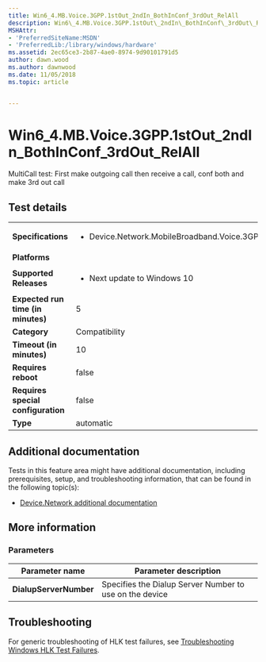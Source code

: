 ```yaml
---
title: Win6_4.MB.Voice.3GPP.1stOut_2ndIn_BothInConf_3rdOut_RelAll
description: Win6\_4.MB.Voice.3GPP.1stOut\_2ndIn\_BothInConf\_3rdOut\_RelAll
MSHAttr:
- 'PreferredSiteName:MSDN'
- 'PreferredLib:/library/windows/hardware'
ms.assetid: 2ec65ce3-2b87-4ae0-8974-9d90101791d5
author: dawn.wood
ms.author: dawnwood
ms.date: 11/05/2018
ms.topic: article


---
```


# Win6_4.MB.Voice.3GPP.1stOut_2ndIn_BothInConf_3rdOut_RelAll


MultiCall test: First make outgoing call then receive a call, conf both and make 3rd out call

## Test details

|||
|---|---|
| **Specifications**  | <ul><li>Device.Network.MobileBroadband.Voice.3GPP.Discretional</li></ul> |  
| **Platforms**   | <ul></ul> |
| **Supported Releases** | <ul><li>Next update to Windows 10</li></ul> |
|**Expected run time (in minutes)**| 5 |
|**Category**| Compatibility |
|**Timeout (in minutes)**| 10 |
|**Requires reboot**| false |
|**Requires special configuration**| false |
|**Type**| automatic |



## <span id="Additional_documentation"></span><span id="additional_documentation"></span><span id="ADDITIONAL_DOCUMENTATION"></span>Additional documentation


Tests in this feature area might have additional documentation, including prerequisites, setup, and troubleshooting information, that can be found in the following topic(s):

-   [Device.Network additional documentation](device-network-additional-documentation.md)

## <span id="More_information"></span><span id="more_information"></span><span id="MORE_INFORMATION"></span>More information


### <span id="Parameters"></span><span id="parameters"></span><span id="PARAMETERS"></span>Parameters

| Parameter name         | Parameter description                                   |
|------------------------|---------------------------------------------------------|
| **DialupServerNumber** | Specifies the Dialup Server Number to use on the device |



## <span id="Troubleshooting"></span><span id="troubleshooting"></span><span id="TROUBLESHOOTING"></span>Troubleshooting


For generic troubleshooting of HLK test failures, see [Troubleshooting Windows HLK Test Failures](../user/troubleshooting-windows-hlk-test-failures.md).










